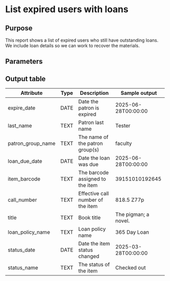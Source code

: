 # List expired users with loans

## Purpose
This report shows a list of expired users who still have outstanding loans.  We include loan details so we can work to recover the materials.

## Parameters

## Output table

| Attribute | Type | Description | Sample output |
| --- | --- | --- | --- |
| expire_date| DATE| Date the patron is expired | 2025-06-28T00:00:00 |
| last_name | TEXT| Patron last name | Tester|
| patron_group_name | TEXT | The name of the patron group(s) | faculty |
| loan_due_date |DATE| Date the loan was due| 2025-06-28T00:00:00 |
| item_barcode| TEXT| The barcode assigned to the item | 39151010192645 |
| call_number|TEXT|Effective call number of the item|818.5 Z77p |
| title | TEXT | Book title | The pigman; a novel.|
| loan_policy_name |TEXT| Loan policy name|365 Day Loan|
| status_date | DATE | Date the item status changed | 2025-03-28T00:00:00|
| status_name | TEXT | The status of the item | Checked out |
